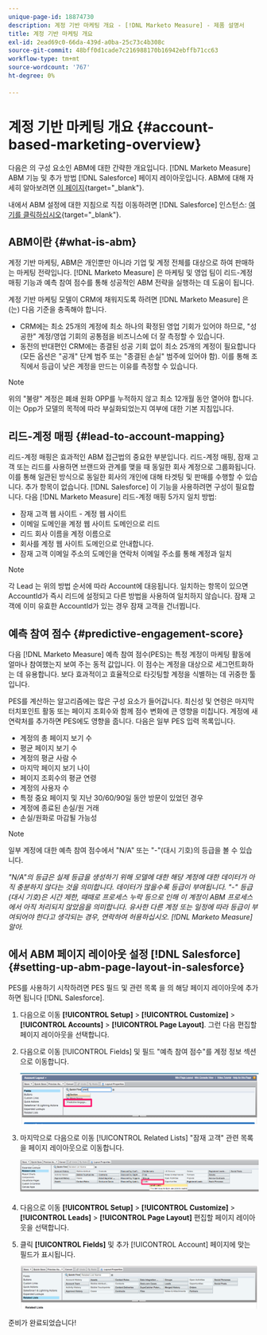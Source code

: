```yaml
---
unique-page-id: 18874730
description: 계정 기반 마케팅 개요 - [!DNL Marketo Measure] - 제품 설명서
title: 계정 기반 마케팅 개요
exl-id: 2ead69c0-66da-439d-a0ba-25c73c4b308c
source-git-commit: 48bff0d1cade7c216988170b16942ebffb71cc63
workflow-type: tm+mt
source-wordcount: '767'
ht-degree: 0%

---
```


# 계정 기반 마케팅 개요 {#account-based-marketing-overview}

다음은 의 구성 요소인 ABM에 대한 간략한 개요입니다. [!DNL Marketo Measure] ABM 기능 및 추가 방법 [!DNL Salesforce] 페이지 레이아웃입니다. ABM에 대해 자세히 알아보려면 [이 페이지](https://www.marketo.com/account-based-marketing/){target="_blank"}.

내에서 ABM 설정에 대한 지침으로 직접 이동하려면 [!DNL Salesforce] 인스턴스: [여기를 클릭하십시오](/help/advanced-marketo-measure-features/account-based-marketing/account-based-marketing-overview.md#setting-up-abm-page-layout-in-salesforce){target="_blank"}.

## ABM이란 {#what-is-abm}

계정 기반 마케팅, ABM은 개인뿐만 아니라 기업 및 계정 전체를 대상으로 하여 판매하는 마케팅 전략입니다. [!DNL Marketo Measure] 은 마케팅 및 영업 팀이 리드-계정 매핑 기능과 예측 참여 점수를 통해 성공적인 ABM 전략을 실행하는 데 도움이 됩니다.

계정 기반 마케팅 모델이 CRM에 채워지도록 하려면 [!DNL Marketo Measure] 은(는) 다음 기준을 충족해야 합니다.

* CRM에는 최소 25개의 계정에 최소 하나의 확정된 영업 기회가 있어야 하므로, &quot;성공한&quot; 계정/영업 기회의 공통점을 비즈니스에 더 잘 측정할 수 있습니다.
* 동전의 반대편인 CRM에는 종결된 성공 기회 없이 최소 25개의 계정이 필요합니다(모든 옵션은 &quot;공개&quot; 단계 범주 또는 &quot;종결된 손실&quot; 범주에 있어야 함). 이를 통해 조직에서 등급이 낮은 계정을 만드는 이유를 측정할 수 있습니다.

>[!NOTE]
>
>위의 &quot;불량&quot; 계정은 폐쇄 원화 OPP를 누적하지 않고 최소 12개월 동안 열어야 합니다. 이는 Opp가 모델의 목적에 따라 부실화되었는지 여부에 대한 기본 지침입니다.

## 리드-계정 매핑 {#lead-to-account-mapping}

리드-계정 매핑은 효과적인 ABM 접근법의 중요한 부분입니다. 리드-계정 매핑, 잠재 고객 또는 리드를 사용하면 브랜드와 관계를 맺을 때 동일한 회사 계정으로 그룹화됩니다. 이를 통해 일관된 방식으로 동일한 회사의 개인에 대해 타겟팅 및 판매를 수행할 수 있습니다. 추가 항목이 없습니다. [!DNL Salesforce] 이 기능을 사용하려면 구성이 필요합니다. 다음 [!DNL Marketo Measure] 리드-계정 매핑 5가지 일치 방법:

* 잠재 고객 웹 사이트 - 계정 웹 사이트
* 이메일 도메인을 계정 웹 사이트 도메인으로 리드
* 리드 회사 이름을 계정 이름으로
* 회사를 계정 웹 사이트 도메인으로 안내합니다.
* 잠재 고객 이메일 주소의 도메인을 연락처 이메일 주소를 통해 계정과 일치

>[!NOTE]
>
>각 Lead 는 위의 방법 순서에 따라 Account에 대응됩니다. 일치하는 항목이 있으면 AccountId가 즉시 리드에 설정되고 다른 방법을 사용하여 일치하지 않습니다. 잠재 고객에 이미 유효한 AccountId가 있는 경우 잠재 고객을 건너뜁니다.

## 예측 참여 점수 {#predictive-engagement-score}

다음 [!DNL Marketo Measure] 예측 참여 점수(PES)는 특정 계정이 마케팅 활동에 얼마나 참여했는지 보여 주는 동적 값입니다. 이 점수는 계정을 대상으로 세그먼트화하는 데 유용합니다. 보다 효과적이고 효율적으로 타깃팅할 계정을 식별하는 데 귀중한 툴입니다.

PES를 계산하는 알고리즘에는 많은 구성 요소가 들어갑니다. 최신성 및 연령은 마지막 터치포인트 활동 또는 페이지 조회수와 함께 점수 변화에 큰 영향을 미칩니다. 계정에 새 연락처를 추가하면 PES에도 영향을 줍니다. 다음은 일부 PES 입력 목록입니다.

* 계정의 총 페이지 보기 수
* 평균 페이지 보기 수
* 계정의 평균 사람 수
* 마지막 페이지 보기 나이
* 페이지 조회수의 평균 연령
* 계정의 사용자 수
* 특정 중요 페이지 및 지난 30/60/90일 동안 방문이 있었던 경우
* 계정에 종료된 손실/원 거래
* 손실/원화로 마감될 가능성

>[!NOTE]
>
>일부 계정에 대한 예측 참여 점수에서 &quot;N/A&quot; 또는 &quot;-&quot;(대시 기호)의 등급을 볼 수 있습니다.

_&quot;N/A&quot;의 등급은 실제 등급을 생성하기 위해 모델에 대한 해당 계정에 대한 데이터가 아직 충분하지 않다는 것을 의미합니다. 데이터가 많을수록 등급이 부여됩니다._
_&quot;-&quot; 등급(대시 기호)은 시간 제한, 때때로 프로세스 누락 등으로 인해 이 계정이 ABM 프로세스에서 아직 처리되지 않았음을 의미합니다. 유사한 다른 계정 또는 일정에 따라 등급이 부여되어야 한다고 생각되는 경우, 연락하여 허용하십시오. [!DNL Marketo Measure] 알아._

## 에서 ABM 페이지 레이아웃 설정 [!DNL Salesforce] {#setting-up-abm-page-layout-in-salesforce}

PES를 사용하기 시작하려면 PES 필드 및 관련 목록 을 의 해당 페이지 레이아웃에 추가하면 됩니다 [!DNL Salesforce].

1. 다음으로 이동 **[!UICONTROL Setup]** > **[!UICONTROL Customize]** > **[!UICONTROL Accounts]** > **[!UICONTROL Page Layout]**. 그런 다음 편집할 페이지 레이아웃을 선택합니다.
1. 다음으로 이동 [!UICONTROL Fields] 및 필드 &quot;예측 참여 점수&quot;를 계정 정보 섹션으로 이동합니다.

   ![](assets/1.png)

1. 마지막으로 다음으로 이동 [!UICONTROL Related Lists] &quot;잠재 고객&quot; 관련 목록을 페이지 레이아웃으로 이동합니다.

   ![](assets/2.png)

1. 다음으로 이동 **[!UICONTROL Setup]** > **[!UICONTROL Customize]** > **[!UICONTROL Leads]** > **[!UICONTROL Page Layout]** 편집할 페이지 레이아웃을 선택합니다.
1. 클릭 **[!UICONTROL Fields]** 및 추가 [!UICONTROL Account] 페이지에 맞는 필드가 표시됩니다.

   ![](assets/3.png)

준비가 완료되었습니다!


